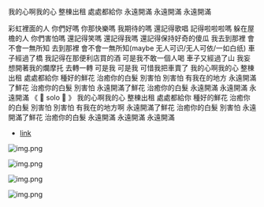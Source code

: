 我的心啊我的心
整棟出租
處處都給你
永遠開滿
永遠開滿
永遠開滿

彩虹裡面的人
你們好嗎
你那快樂嗎
我期待的嗎
還記得歌唱
記得啦啦啦嗎
躲在屋檐的人
你們害怕嗎
還記得笑嗎
還記得我嗎
還記得保持好奇的傻瓜
我去到那裡 會不會一無所知
去到那裡 會不會一無所知(maybe 无人可识/无人可依/一如白纸)
車子經過了橋
我記得在那便利店買的酒
可是我不敢一個人喝
車子又經過了山
我妄想開著我的爛摩托
去轉一轉
可是我 可是我
可惜我把車賣了
我的心啊我的心
整棟出租
處處都給你
種好的鮮花
治癒你的白髮
別害怕 別害怕
有我在的地方
永遠開滿了鮮花
治癒你的白髮
別害怕
永遠開滿了鮮花
治癒你的白髮
永遠開滿
永遠開滿
永遠開滿
《 🎸 solo 🎸 》
我的心啊我的心
整棟出租
處處都給你
種好的鮮花
治癒你的白髮
別害怕 別害怕
有我在的地方啊
永遠開滿了鮮花
治癒你的白髮
別害怕
永遠開滿了鮮花
治癒你的白髮
永遠開滿
永遠開滿
永遠開滿

- [link](https://www.sohu.com/a/729951405_121124709)

![img.png](../img/chinese/%CF%CA%BB%A8/img.png)

![img.png](../img/chinese/%CF%CA%BB%A8/img_1.png)

![img.png](../img/chinese/%CF%CA%BB%A8/img_2.png)

![img.png](../img/chinese/%CF%CA%BB%A8/img_3.png)
